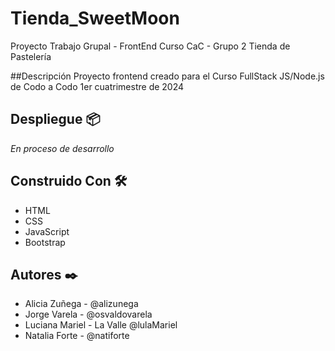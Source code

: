 # Tienda_SweetMoon

Proyecto Trabajo Grupal - FrontEnd Curso CaC - Grupo 2
Tienda de Pastelería

##Descripción
Proyecto frontend creado para el Curso FullStack JS/Node.js de Codo a Codo
1er cuatrimestre de 2024

## Despliegue 📦
_En proceso de desarrollo_

## Construido Con 🛠️
* HTML
* CSS
* JavaScript
* Bootstrap

## Autores ✒️
+ Alicia Zuñega - @alizunega
+ Jorge Varela - @osvaldovarela
+ Luciana Mariel - La Valle @lulaMariel 
+ Natalia Forte - @natiforte
